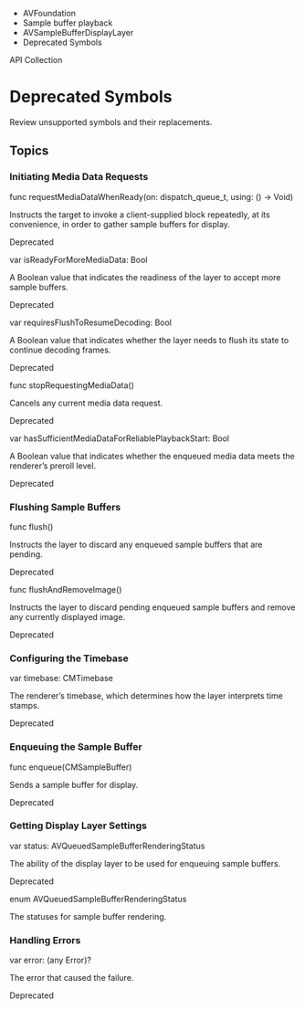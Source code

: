 

- AVFoundation
- Sample buffer playback
- AVSampleBufferDisplayLayer
-  Deprecated Symbols 

API Collection

# Deprecated Symbols

Review unsupported symbols and their replacements.

## Topics

### Initiating Media Data Requests

func requestMediaDataWhenReady(on: dispatch_queue_t, using: () -> Void)

Instructs the target to invoke a client-supplied block repeatedly, at its convenience, in order to gather sample buffers for display.

Deprecated

var isReadyForMoreMediaData: Bool

A Boolean value that indicates the readiness of the layer to accept more sample buffers.

Deprecated

var requiresFlushToResumeDecoding: Bool

A Boolean value that indicates whether the layer needs to flush its state to continue decoding frames.

Deprecated

func stopRequestingMediaData()

Cancels any current media data request.

Deprecated

var hasSufficientMediaDataForReliablePlaybackStart: Bool

A Boolean value that indicates whether the enqueued media data meets the renderer’s preroll level.

Deprecated

### Flushing Sample Buffers

func flush()

Instructs the layer to discard any enqueued sample buffers that are pending.

Deprecated

func flushAndRemoveImage()

Instructs the layer to discard pending enqueued sample buffers and remove any currently displayed image.

Deprecated

### Configuring the Timebase

var timebase: CMTimebase

The renderer’s timebase, which determines how the layer interprets time stamps.

Deprecated

### Enqueuing the Sample Buffer

func enqueue(CMSampleBuffer)

Sends a sample buffer for display.

Deprecated

### Getting Display Layer Settings

var status: AVQueuedSampleBufferRenderingStatus

The ability of the display layer to be used for enqueuing sample buffers.

Deprecated

enum AVQueuedSampleBufferRenderingStatus

The statuses for sample buffer rendering.

### Handling Errors

var error: (any Error)?

The error that caused the failure.

Deprecated

